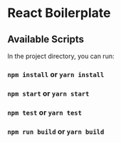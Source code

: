 # React Boilerplate

## Available Scripts

In the project directory, you can run:

### `npm install` or `yarn install` 

### `npm start` or `yarn start`

### `npm test` or `yarn test`

### `npm run build` or `yarn build`
